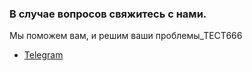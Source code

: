 ### В случае вопросов свяжитесь с нами.

Мы поможем вам, и решим ваши проблемы_ТЕСТ666

* [Telegram](https://t.me/diplodoc_ru)
